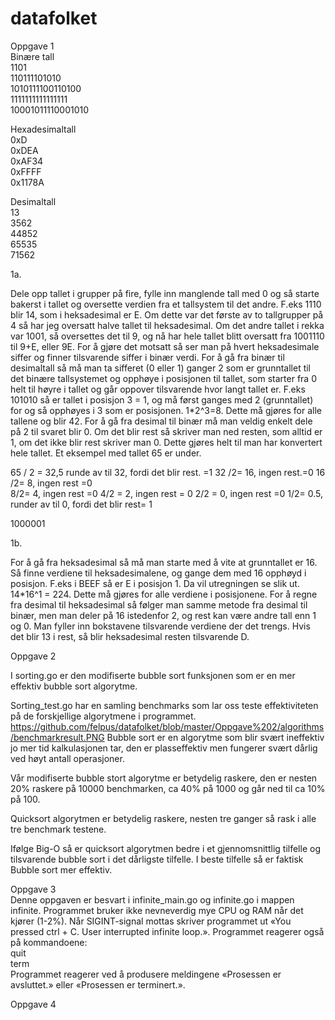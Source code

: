 # datafolket
Oppgave 1                                                                             
Binære tall	                                                                                                          
1101	             	             
110111101010	                                          	            
1010111100110100	                                               
1111111111111111	                                                        	          
10001011110001010                     

Hexadesimaltall                                                                                                                   
0xD                                                       
0xDEA                                                             
0xAF34                                                            
0xFFFF                                                        
0x1178A	                                                          

Desimaltall                                                                                                                   
13                                                              
3562                                                        
44852                                                                   
65535                                                           
71562                                                                   

1a.

Dele opp tallet i grupper på fire, fylle inn manglende tall med 0 og så starte bakerst i tallet og oversette verdien fra et tallsystem til det andre. F.eks 1110 blir 14, som i heksadesimal er E. Om dette var det første av to tallgrupper på 4 så har jeg oversatt halve tallet til heksadesimal. Om det andre tallet i rekka var 1001, så oversettes det til 9, og nå har hele tallet blitt oversatt fra 1001110 til 9+E, eller 9E. For å gjøre det motsatt så ser man på hvert heksadesimale siffer og finner tilsvarende siffer i binær verdi.                                                                                                                                      For å gå fra binær til desimaltall så må man ta sifferet (0 eller 1) ganger 2 som er grunntallet til det binære tallsystemet og opphøye i posisjonen til tallet, som starter fra 0 helt til høyre i tallet og går oppover tilsvarende hvor langt tallet er. F.eks 101010 så er tallet i posisjon 3 = 1, og må først ganges med 2 (grunntallet) for og så opphøyes i 3 som er posisjonen.  1*2^3=8. Dette må gjøres for alle tallene og blir 42.  For å gå fra desimal til binær må man veldig enkelt dele på 2 til svaret blir 0. Om det blir rest så skriver man ned resten, som alltid er 1, om det ikke blir rest skriver man 0. Dette gjøres helt til man har konvertert hele tallet. Et eksempel med tallet 65 er under.

65 / 2 = 32,5 runde av til 32, fordi det blir rest. =1
32 /2= 16, ingen rest.=0
16 /2= 8, ingen rest =0  
8/2= 4, ingen rest =0
4/2 = 2, ingen rest = 0
2/2 = 0, ingen rest =0
1/2= 0.5, runder av til 0, fordi det blir rest= 1

1000001

1b.

For å gå fra heksadesimal så må man starte med å vite at grunntallet er 16. Så finne verdiene til heksadesimalene, og gange dem med 16 opphøyd i posisjon. F.eks i BEEF så er E i posisjon 1. Da vil utregningen se slik ut. 14*16^1 = 224. Dette må gjøres for alle verdiene i posisjonene. For å regne fra desimal til heksadesimal så følger man samme metode fra desimal til binær, men man deler på 16 istedenfor 2, og rest kan være andre tall enn 1 og 0. Man fyller inn bokstavene tilsvarende verdiene der det trengs. Hvis det blir 13 i rest, så blir heksadesimal resten tilsvarende D.



Oppgave 2

I sorting.go er den modifiserte bubble sort funksjonen som er en mer effektiv bubble sort algorytme.

Sorting_test.go har en samling benchmarks som lar oss teste effektiviteten på de forskjellige algorytmene i programmet.
https://github.com/felpus/datafolket/blob/master/Oppgave%202/algorithms/benchmarkresult.PNG
Bubble sort er en algorytme som blir svært ineffektiv jo mer tid kalkulasjonen tar, den er plasseffektiv men fungerer svært dårlig ved høyt antall operasjoner.

Vår modifiserte bubble stort algorytme er betydelig raskere, den er nesten 20% raskere på 10000 benchmarken, ca 40% på 1000 og går ned til ca 10% på 100.

Quicksort algorytmen er betydelig raskere, nesten tre ganger så rask i alle tre benchmark testene.

Ifølge Big-O så er quicksort algorytmen bedre i et gjennomsnittlig tilfelle og tilsvarende bubble sort i det dårligste tilfelle. I beste tilfelle så er faktisk Bubble sort mer effektiv.

Oppgave 3                                                                                 
Denne oppgaven er besvart i infinite_main.go og infinite.go i mappen infinite. Programmet bruker ikke nevneverdig mye CPU og RAM når det kjører (1-2%). Når SIGINT-signal mottas skriver programmet ut «You pressed ctrl + C. User interrupted infinite loop.». 
Programmet reagerer også på kommandoene:                                                                                
quit                                                                                                              
term                                                                                                    
Programmet reagerer ved å produsere meldingene «Prosessen er avsluttet.» eller «Prosessen er terminert.».

Oppgave 4


